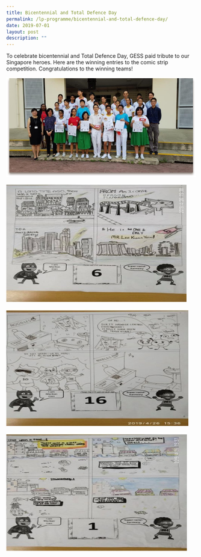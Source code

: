 ```yaml
---
title: Bicentennial and Total Defence Day
permalink: /lp-programme/bicentennial-and-total-defence-day/
date: 2019-07-01
layout: post
description: ""
---
```

To celebrate bicentennial and Total Defence Day, GESS paid tribute to our Singapore heroes. Here are the winning entries to the comic strip competition. Congratulations to the winning teams!

![Bicentennial and Total Defence Day](/images/Total-Defence-Day-1.jpeg)

![Bicentennial and Total Defence Day](/images/Total-Defence-Day-2.jpeg)

![Bicentennial and Total Defence Day](/images/Total-Defence-Day-3.jpeg)

![Bicentennial and Total Defence Day](/images/Total-Defence-Day-4.jpeg)
